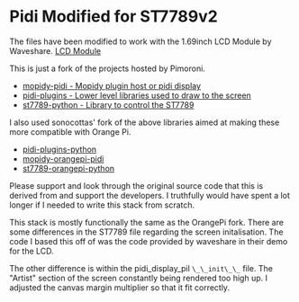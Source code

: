 # Pidi Modified for ST7789v2

The files have been modified to work with the 1.69inch LCD Module by Waveshare.
[LCD Module](https://www.waveshare.com/wiki/1.69inch_LCD_Module)

This is just a fork of the projects hosted by Pimoroni.

- [mopidy-pidi - Mopidy plugin host or pidi display](https://github.com/pimoroni/mopidy-pidi)
- [pidi-plugins - Lower level libraries used to draw to the screen](https://github.com/pimoroni/pidi-plugins)
- [st7789-python - Library to control the ST7789](https://github.com/pimoroni/st7789-python)

I also used sonocottas' fork of the above libraries aimed at making these more compatible with Orange Pi.

- [pidi-plugins-python](https://github.com/sonocotta/pidi-plugins-python)
- [mopidy-orangepi-pidi](https://github.com/sonocotta/mopidy-orangepi-pidi)
- [st7789-orangepi-python](https://github.com/sonocotta/st7789-orangepi-python)

Please support and look through the original source code that this is derived from and support the developers.
I truthfully would have spent a lot longer if I needed to write this stack from scratch.

This stack is mostly functionally the same as the OrangePi fork. There are some differences in the ST7789 file
regarding the screen initalisation. The code I based this off of was the code provided by waveshare in their
demo for the LCD.

The other difference is within the pidi\_display\_pil `\_\_init\_\_` file. The "Artist" section of the screen
constantly being rendered too high up. I adjusted the canvas margin multiplier so that it fit correctly.
